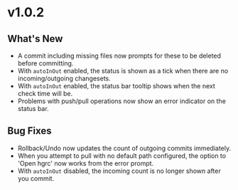 
**v1.0.2**
=============================================

## What's New
  - A commit including missing files now prompts for these to be deleted before committing.
  - With `autoInOut` enabled, the status is shown as a tick when there are no incoming/outgoing changesets.
  - With `autoInOut` enabled, the status bar tooltip shows when the next check time will be.
  - Problems with push/pull operations now show an error indicator on the status bar.

## Bug Fixes
  - Rollback/Undo now updates the count of outgoing commits immediately.
  - When you attempt to pull with no default path configured, the option to 'Open hgrc' now works from the error prompt. 
  - With `autoInOut` disabled, the incoming count is no longer shown after you commit.